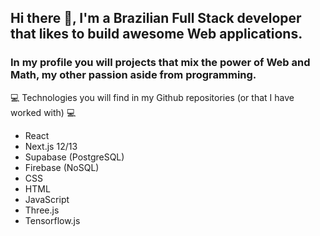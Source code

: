 ## Hi there 👋, I'm a Brazilian Full Stack developer that likes to build awesome Web applications. 
### In my profile you will projects that mix the power of Web and Math, my other passion aside from programming.

💻 Technologies you will find in my Github repositories (or that I have worked with) 💻
   - React
   - Next.js 12/13
   - Supabase (PostgreSQL)
   - Firebase (NoSQL)
   - CSS
   - HTML
   - JavaScript
   - Three.js
   - Tensorflow.js

<!--
**schaldach/schaldach** is a ✨ _special_ ✨ repository because its `README.md` (this file) appears on your GitHub profile.

Here are some ideas to get you started:

- 🔭 I’m currently working on ...
- 🌱 I’m currently learning ...
- 👯 I’m looking to collaborate on ...
- 🤔 I’m looking for help with ...
- 💬 Ask me about ...
- 📫 How to reach me: ...
- 😄 Pronouns: ...
- ⚡ Fun fact: ...
-->
